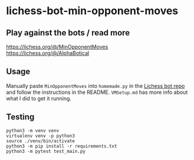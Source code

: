 # lichess-bot-min-opponent-moves

## Play against the bots / read more

https://lichess.org/@/MinOpponentMoves
https://lichess.org/@/AlphaBotical

## Usage

Manually paste `MinOpponentMoves` into `homemade.py` in the [Lichess bot repo](https://github.com/lichess-bot-devs/lichess-bot) and follow the instructions in the README. `VMSetup.md` has more info about what I did to get it running.

## Testing

```
python3 -m venv venv
virtualenv venv -p python3
source ./venv/bin/activate
python3 -m pip install -r requirements.txt
python3 -m pytest test_main.py
```
